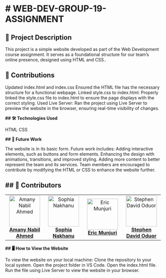 # **# WEB-DEV-GROUP-19-ASSIGNMENT**

## **📜 Project Description**

This project is a simple website developed as part of the Web Development course assignment. It serves as a foundational structure for our team’s online presence, designed using HTML and CSS..

## **🚀 Contributions**

Updated index.html and index.css
Ensured the HTML file has the necessary structure for a functional webpage.
Linked style.css to index.html:
Properly linked the style.css file to index.html to ensure the page displays with the correct styling.
Used Live Server:
Ran the project using Live Server to preview the website in the browser, ensuring real-time visibility of changes.

**## 🛠️ Technologies Used**

HTML
CSS

**## 🔮 Future Work**

The website is in its basic form. Future work includes:
Adding interactive elements, such as buttons and form elements.
Enhancing the design with animations, transitions, and improved styling.
Adding more content to better represent the team and its services.
Team members are encouraged to contribute by modifying the HTML or CSS to enhance the website further.

## ## 👥 Contributors

<table>
  <tr>
    <td align="center" width="25%">
      <a href="https://github.com/amanynabil" target="_blank">
        <img src="https://avatars.githubusercontent.com/u/0?v=4" width="100px;" alt="Amany Nabil Ahmed"/>
        <br /><b>Amany Nabil Ahmed</b>
      </a>
    </td>
    <td align="center" width="25%">
      <a href="https://github.com/nakhanu" target="_blank">
        <img src="https://avatars.githubusercontent.com/u/131362156?v=4" width="100px;" alt="Sophia Nakhanu"/>
        <br /><b>Sophia Nakhanu</b>
      </a>
    </td>
    <td align="center" width="25%">
      <a href="https://github.com/RICCOM" target="_blank">
        <img src="https://avatars.githubusercontent.com/u/0?v=4" width="100px;" alt="Eric Munjuri"/>
        <br /><b>Eric Munjuri</b>
      </a>
    </td>
    <td align="center" width="25%">
      <a href="https://github.com/steviedave" target="_blank">
        <img src="https://avatars.githubusercontent.com/u/0?v=4" width="100px;" alt="Stephen David Oduor"/>
        <br /><b>Stephen David Oduor</b>
      </a>
    </td>
  </tr>
</table>

**## 🖥️ How to View the Website**

To view the website on your local machine:
Clone the repository to your local system.
Open the project folder in VS Code.
Open the index.html file.
Run the file using Live Server to view the website in your browser.
